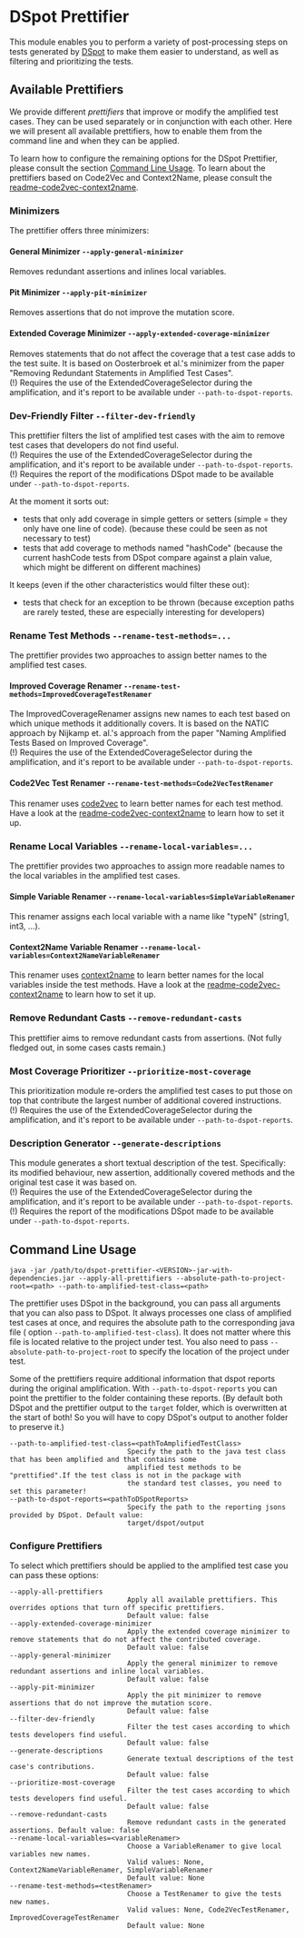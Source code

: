 # DSpot Prettifier

This module enables you to perform a variety of post-processing steps on tests generated
by [DSpot](http://github.com/STAMP-project/dspot.git) to make them easier to understand, as well as filtering and
prioritizing the tests.

## Available Prettifiers

We provide different *prettifiers* that improve or modify the amplified test cases. They can be used separately or in
conjunction with each other. Here we will present all available prettifiers, how to enable them from the command line
and when they can be applied.

To learn how to configure the remaining options for the DSpot Prettifier, please consult the
section [Command Line Usage](##-command-line-usage). To learn about the prettifiers based on Code2Vec and Context2Name,
please consult the [readme-code2vec-context2name](readme-code2vec-context2name.md).

### Minimizers

The prettifier offers three minimizers:

#### General Minimizer `--apply-general-minimizer`

Removes redundant assertions and inlines local variables.

#### Pit Minimizer `--apply-pit-minimizer`

Removes assertions that do not improve the mutation score.

#### Extended Coverage Minimizer `--apply-extended-coverage-minimizer`

Removes statements that do not affect the coverage that a test case adds to the test suite. It is based on Oosterbroek
et al.'s minimizer from the paper "Removing Redundant Statements in Amplified Test Cases".  
(!) Requires the use of the ExtendedCoverageSelector during the amplification, and it's report to be available
under `--path-to-dspot-reports`.

### Dev-Friendly Filter `--filter-dev-friendly`

This prettifier filters the list of amplified test cases with the aim to remove test cases that developers do not find
useful.  
(!) Requires the use of the ExtendedCoverageSelector during the amplification, and it's report to be available
under `--path-to-dspot-reports`.  
(!) Requires the report of the modifications DSpot made to be available under `--path-to-dspot-reports`.

At the moment it sorts out:

- tests that only add coverage in simple getters or setters (simple = they only have one line of code). (because these
  could be seen as not necessary to test)
- tests that add coverage to methods named "hashCode" (because the current hashCode tests from DSpot compare against a
  plain value, which might be different on different machines)

It keeps (even if the other characteristics would filter these out):

- tests that check for an exception to be thrown (because exception paths are rarely tested, these are especially
  interesting for developers)

### Rename Test Methods `--rename-test-methods=...`

The prettifier provides two approaches to assign better names to the amplified test cases.

#### Improved Coverage Renamer `--rename-test-methods=ImprovedCoverageTestRenamer`

The ImprovedCoverageRenamer assigns new names to each test based on which unique methods it additionally covers. It is
based on the NATIC approach by Nijkamp et. al.'s approach from the paper "Naming Amplified Tests Based on Improved
Coverage".  
(!) Requires the use of the ExtendedCoverageSelector during the amplification, and it's report to be available
under `--path-to-dspot-reports`.

#### Code2Vec Test Renamer `--rename-test-methods=Code2VecTestRenamer`

This renamer uses [code2vec](https://github.com/tech-srl/code2vec) to learn better names for each test method. Have a
look at the [readme-code2vec-context2name](readme-code2vec-context2name.md) to learn how to set it up.

### Rename Local Variables `--rename-local-variables=...`

The prettifier provides two approaches to assign more readable names to the local variables in the amplified test cases.

#### Simple Variable Renamer `--rename-local-variables=SimpleVariableRenamer`

This renamer assigns each local variable with a name like "typeN" (string1, int3, ...).

#### Context2Name Variable Renamer `--rename-local-variables=Context2NameVariableRenamer`

This renamer uses [context2name](https://github.com/rbavishi/Context2Name) to learn better names for the local variables
inside the test methods. Have a look at the [readme-code2vec-context2name](readme-code2vec-context2name.md) to learn how
to set it up.

### Remove Redundant Casts `--remove-redundant-casts`

This prettifier aims to remove redundant casts from assertions.
(Not fully fledged out, in some cases casts remain.)

### Most Coverage Prioritizer `--prioritize-most-coverage`

This prioritization module re-orders the amplified test cases to put those on top that contribute the largest number of
additional covered instructions.  
(!) Requires the use of the ExtendedCoverageSelector during the amplification, and it's report to be available
under `--path-to-dspot-reports`.

### Description Generator `--generate-descriptions`

This module generates a short textual description of the test. Specifically: its modified behaviour, new assertion,
additionally covered methods and the original test case it was based on.  
(!) Requires the use of the ExtendedCoverageSelector during the amplification, and it's report to be available
under `--path-to-dspot-reports`.  
(!) Requires the report of the modifications DSpot made to be available under `--path-to-dspot-reports`.

## Command Line Usage

```
java -jar /path/to/dspot-prettifier-<VERSION>-jar-with-dependencies.jar --apply-all-prettifiers --absolute-path-to-project-root=<path> --path-to-amplified-test-class=<path>
```

The prettifier uses DSpot in the background, you can pass all arguments that you can also pass to DSpot. It always
processes one class of amplified test cases at once, and requires the absolute path to the corresponding java file (
option `--path-to-amplified-test-class`). It does not matter where this file is located relative to the project under
test. You also need to pass `--absolute-path-to-project-root` to specify the location of the project under test.

Some of the prettifiers require additional information that dspot reports during the original amplification.
With `--path-to-dspot-reports` you can point the prettifier to the folder containing these reports.
(By default both DSpot and the prettifier output to the `target` folder, which is overwritten at the start of both! So
you will have to copy DSpot's output to another folder to preserve it.)

```
--path-to-amplified-test-class=<pathToAmplifiedTestClass>
                             Specify the path to the java test class that has been amplified and that contains some
                             amplified test methods to be "prettified".If the test class is not in the package with
                             the standard test classes, you need to set this parameter!
--path-to-dspot-reports=<pathToDSpotReports>
                             Specify the path to the reporting jsons provided by DSpot. Default value:
                             target/dspot/output
```

### Configure Prettifiers

To select which prettifiers should be applied to the amplified test case you can pass these options:

```
--apply-all-prettifiers
                             Apply all available prettifiers. This overrides options that turn off specific prettifiers.
                             Default value: false
--apply-extended-coverage-minimizer
                             Apply the extended coverage minimizer to remove statements that do not affect the contributed coverage.
                             Default value: false
--apply-general-minimizer
                             Apply the general minimizer to remove redundant assertions and inline local variables.
                             Default value: false
--apply-pit-minimizer
                             Apply the pit minimizer to remove assertions that do not improve the mutation score.
                             Default value: false
--filter-dev-friendly
                             Filter the test cases according to which tests developers find useful.
                             Default value: false
--generate-descriptions
                             Generate textual descriptions of the test case's contributions.
                             Default value: false
--prioritize-most-coverage
                             Filter the test cases according to which tests developers find useful.
                             Default value: false
--remove-redundant-casts
                             Remove redundant casts in the generated assertions. Default value: false
--rename-local-variables=<variableRenamer>
                             Choose a VariableRenamer to give local variables new names.
                             Valid values: None, Context2NameVariableRenamer, SimpleVariableRenamer
                             Default value: None
--rename-test-methods=<testRenamer>
                             Choose a TestRenamer to give the tests new names.
                             Valid values: None, Code2VecTestRenamer, ImprovedCoverageTestRenamer
                             Default value: None
```
